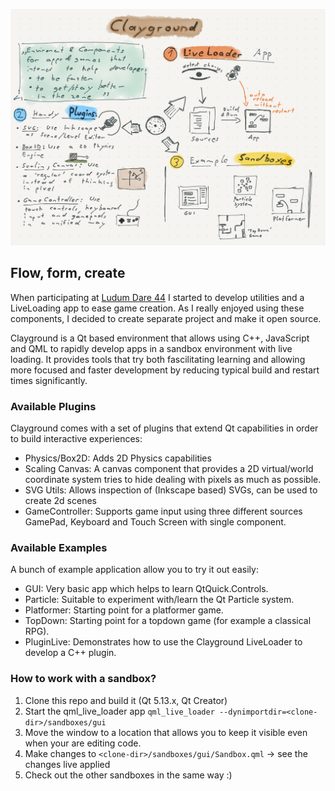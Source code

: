 ![Overview about Clayground](res/clayground_overview.png)

## Flow, form, create 
When participating at [Ludum Dare 44](https://ldjam.com) I started to develop
utilities and a LiveLoading app to ease game creation. As I really enjoyed
using these components, I decided to create separate project and make it
open source.

Clayground is a Qt based environment that allows using C++, JavaScript
and QML to rapidly develop apps in a sandbox environment with live loading.
It provides tools that try both fascilitating learning and allowing more
focused and faster development by reducing typical build and restart times
significantly.

### Available Plugins
Clayground comes with a set of plugins that extend Qt capabilities in order to
build interactive experiences:
- Physics/Box2D: Adds 2D Physics capabilities
- Scaling Canvas: A canvas component that provides a 2D virtual/world coordinate
  system tries to hide dealing with pixels as much as possible.
- SVG Utils: Allows inspection of (Inkscape based) SVGs, can be used to create 2d scenes 
- GameController: Supports game input using three different sources GamePad, Keyboard and Touch Screen with single component.

### Available Examples
A bunch of example application allow you to try it out easily:
- GUI: Very basic app which helps to learn QtQuick.Controls.
- Particle: Suitable to experiment with/learn the Qt Particle system.
- Platformer: Starting point for a platformer game.
- TopDown: Starting point for a topdown game (for example a classical RPG).
- PluginLive: Demonstrates how to use the Clayground LiveLoader to develop a C++ plugin.

### How to work with a sandbox?
1. Clone this repo and build it (Qt 5.13.x, Qt Creator)
2. Start the qml_live_loader app `qml_live_loader --dynimportdir=<clone-dir>/sandboxes/gui`
3. Move the window to a location that allows you to keep it visible even when your are editing code.
4. Make changes to `<clone-dir>/sandboxes/gui/Sandbox.qml` -> see the changes live applied
5. Check out the other sandboxes in the same way :)
